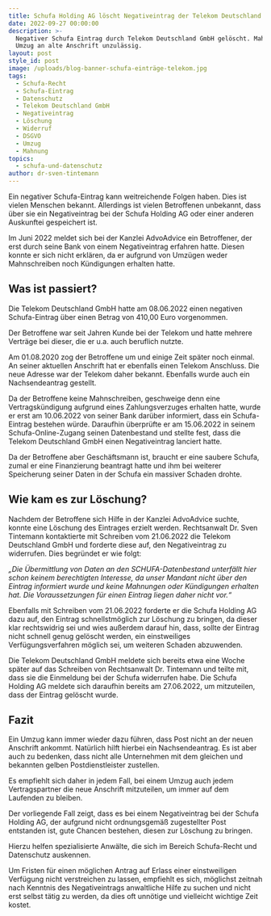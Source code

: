 ```yaml
---
title: Schufa Holding AG löscht Negativeintrag der Telekom Deutschland GmbH
date: 2022-09-27 00:00:00
description: >-
  Negativer Schufa Eintrag durch Telekom Deutschland GmbH gelöscht. Mahnung nach
  Umzug an alte Anschrift unzulässig. 
layout: post
style_id: post
image: /uploads/blog-banner-schufa-einträge-telekom.jpg
tags:
  - Schufa-Recht
  - Schufa-Eintrag
  - Datenschutz
  - Telekom Deutschland GmbH
  - Negativeintrag
  - Löschung
  - Widerruf
  - DSGVO
  - Umzug
  - Mahnung
topics:
  - schufa-und-datenschutz
author: dr-sven-tintemann
---
```

Ein negativer Schufa-Eintrag kann weitreichende Folgen haben. Dies ist vielen Menschen bekannt. Allerdings ist vielen Betroffenen unbekannt, dass über sie ein Negativeintrag bei der Schufa Holding AG oder einer anderen Auskunftei gespeichert ist.

Im Juni 2022 meldet sich bei der Kanzlei AdvoAdvice ein Betroffener, der erst durch seine Bank von einem Negativeintrag erfahren hatte. Diesen konnte er sich nicht erklären, da er aufgrund von Umzügen weder Mahnschreiben noch Kündigungen erhalten hatte.

## **Was ist passiert?**

Die Telekom Deutschland GmbH hatte am 08.06.2022 einen negativen Schufa-Eintrag über einen Betrag von 410,00 Euro vorgenommen.

Der Betroffene war seit Jahren Kunde bei der Telekom und hatte mehrere Verträge bei dieser, die er u.a. auch beruflich nutzte.

Am 01.08.2020 zog der Betroffene um und einige Zeit später noch einmal. An seiner aktuellen Anschrift hat er ebenfalls einen Telekom Anschluss. Die neue Adresse war der Telekom daher bekannt. Ebenfalls wurde auch ein Nachsendeantrag gestellt.

Da der Betroffene keine Mahnschreiben, geschweige denn eine Vertragskündigung aufgrund eines Zahlungsverzuges erhalten hatte, wurde er erst am 10.06.2022 von seiner Bank darüber informiert, dass ein Schufa-Eintrag bestehen würde. Daraufhin überprüfte er am 15.06.2022 in seinem Schufa-Online-Zugang seinen Datenbestand und stellte fest, dass die Telekom Deutschland GmbH einen Negativeintrag lanciert hatte.

Da der Betroffene aber Geschäftsmann ist, braucht er eine saubere Schufa, zumal er eine Finanzierung beantragt hatte und ihm bei weiterer Speicherung seiner Daten in der Schufa ein massiver Schaden drohte.

## **Wie kam es zur Löschung?**

Nachdem der Betroffene sich Hilfe in der Kanzlei AdvoAdvice suchte, konnte eine Löschung des Eintrages erzielt werden. Rechtsanwalt Dr. Sven Tintemann kontaktierte mit Schreiben vom 21.06.2022 die Telekom Deutschland GmbH und forderte diese auf, den Negativeintrag zu widerrufen. Dies begründet er wie folgt:

*„Die Übermittlung von Daten an den SCHUFA-Datenbestand unterfällt hier schon keinem berechtigten Interesse, da unser Mandant nicht über den Eintrag informiert wurde und keine Mahnungen oder Kündigungen erhalten hat. Die Voraussetzungen für einen Eintrag liegen daher nicht vor.“*

Ebenfalls mit Schreiben vom 21.06.2022 forderte er die Schufa Holding AG dazu auf, den Eintrag schnellstmöglich zur Löschung zu bringen, da dieser klar rechtswidrig sei und wies au&szlig;erdem darauf hin, dass, sollte der Eintrag nicht schnell genug gelöscht werden, ein einstweiliges Verfügungsverfahren möglich sei, um weiteren Schaden abzuwenden.

Die Telekom Deutschland GmbH meldete sich bereits etwa eine Woche später auf das Schreiben von Rechtsanwalt Dr. Tintemann und teilte mit, dass sie die Einmeldung bei der Schufa widerrufen habe. Die Schufa Holding AG meldete sich daraufhin bereits am 27.06.2022, um mitzuteilen, dass der Eintrag gelöscht wurde.&nbsp; &nbsp;

## **Fazit**

Ein Umzug kann immer wieder dazu führen, dass Post nicht an der neuen Anschrift ankommt. Natürlich hilft hierbei ein Nachsendeantrag. Es ist aber auch zu bedenken, dass nicht alle Unternehmen mit dem gleichen und bekannten gelben Postdienstleister zustellen.

Es empfiehlt sich daher in jedem Fall, bei einem Umzug auch jedem Vertragspartner die neue Anschrift mitzuteilen, um immer auf dem Laufenden zu bleiben.

Der vorliegende Fall zeigt, dass es bei einem Negativeintrag bei der Schufa Holding AG, der aufgrund nicht ordnungsgemä&szlig; zugestellter Post entstanden ist, gute Chancen bestehen, diesen zur Löschung zu bringen.

Hierzu helfen spezialisierte Anwälte, die sich im Bereich Schufa-Recht und Datenschutz auskennen.

Um Fristen für einen möglichen Antrag auf Erlass einer einstweiligen Verfügung nicht verstreichen zu lassen, empfiehlt es sich, möglichst zeitnah nach Kenntnis des Negativeintrags anwaltliche Hilfe zu suchen und nicht erst selbst tätig zu werden, da dies oft unnötige und vielleicht wichtige Zeit kostet.